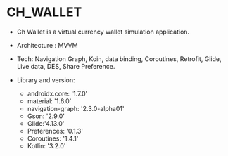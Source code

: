 # CH_WALLET

- Ch Wallet is a virtual currency wallet simulation application.

- Architecture : MVVM

- Tech: Navigation Graph, Koin, data binding, Coroutines, Retrofit, Glide, Live data, DES, Share Preference.

- Library and version:
  - androidx.core: '1.7.0'
  - material: '1.6.0'
  - navigation-graph: '2.3.0-alpha01'
  - Gson: '2.9.0'
  - Glide:'4.13.0'
  - Preferences: '0.1.3'
  - Coroutines: '1.4.1'
  - Kotlin: '3.2.0'
